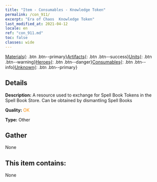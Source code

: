 ```yaml
---
title: "Item - Consumables - Knowledge Token"
permalink: /con_911/
excerpt: "Era of Chaos  Knowledge Token"
last_modified_at: 2021-04-12
locale: en
ref: "con_911.md"
toc: false
classes: wide
---
```

 [Materials](/){: .btn .btn--primary}[Artifacts](/Artifacts/){: .btn .btn--success}[Units](/Units/){: .btn .btn--warning}[Heroes](/Heroes/){: .btn .btn--danger}[Consumables](/Consumables/){: .btn .btn--info}[Unknown](/Unknown/){: .btn .btn--primary}

## Details
 **Description:** A resource used to exchange for Spell Book Tokens in the Spell Book Store. Can be obtained by dismantling Spell Books

 **Quality:** <span style="color: #FF8C00">OK</span>

 **Type:** Other

## Gather

  None

## This item contains:

  None

